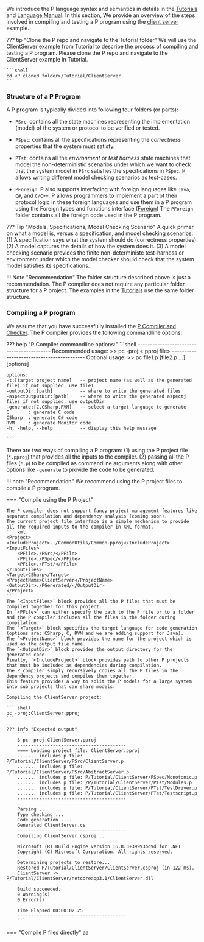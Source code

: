 We introduce the P language syntax and semantics in details in the [Tutorials](../tutsoutline.md) and [Language Manual](../manualoutline.md).
In this section, We provide an overview of the steps involved in compiling and testing a P program using the [client server](../tutorial/clientserver.md) example.

??? tip "Clone the P repo and navigate to the Tutorial folder"
    We will use the ClientServer example from Tutorial to describe the process of compiling and testing a P program. 
    Please clone the P repo and navigate to the ClientServer example in Tutorial.
    
    ```shell
    cd <P cloned folder>/Tutorial/ClientServer
    ```
### Structure of a P Program

A P program is typically divided into following four folders (or parts):

- `PSrc`: contains all the state machines representing the implementation (model) of the system or protocol to be verified or tested.
- `PSpec`: contains all the specifications representing the _correctness_ properties that the system must satisfy.
- `PTst`: contains all the _environment_ or _test harness_ state machines that model the non-deterministic 
  scenarios under which we want to check that the system model in `PSrc` satisfies the specifications in `PSpec`. 
  P allows writing different model checking scenarios as test-cases.
  
- `PForeign`: P also supports interfacing with foreign languages like `Java`, `C#`, and `C/C++`. 
  P allows programmers to implement a part of their protocol logic in these foreign languages and use them in a P program using the Foreign types and functions interface ([Foreign](../manual/foriegntypesfunctions.md))
  The `PForeign` folder contains all the foreign code used in the P program.

??? Tip "Models, Specifications, Model Checking Scenario"
    A quick primer on what a model is, versus a specification, and model checking scenarios:
    (1) A specification says what the system should do (correctness properties).
    (2) A model captures the details of how the system does it.
    (3) A model checking scenario provides the finite non-deterministc test-harness or environment under which the model checker should check
    that the system model satisfies its specifications.

!!! Note "Recommendation"
    The folder structure described above is just a recommendation. The P compiler does not require any particular folder structure for a P project.
    The examples in the [Tutorials](../tutsoutline.md) use the same folder structure.


### Compiling a P program

We assume that you have successfully installed the [P Compiler and Checker](install.md#installing-the-p-compiler).
The P compiler provides the following commandline options:

??? help "P Compiler commandline options:"
    ```shell
    ------------------------------------------
    Recommended usage:
    >> pc -proj:<.pproj file>
    ------------------------------------------
    Optional usage:
    >> pc file1.p [file2.p ...] [options]

    options:
    -t:[target project name]   -- project name (as well as the generated file) if not supplied, use file1
    -outputDir:[path]          -- where to write the generated files
    -aspectOutputDir:[path]    -- where to write the generated aspectj files if not supplied, use outputDir
    -generate:[C,CSharp,RVM]   -- select a target language to generate
    C       : generate C code
    CSharp  : generate C# code
    RVM     : generate Monitor code
    -h, -help, --help          -- display this help message
    ------------------------------------------
    ```

There are two ways of compiling a P program:
(1) using the P project file (`*.pproj`) that provides all the inputs to the compiler.
(2) passing all the P files (`*.p`) to be compiled as commandline arguments along with other options like `-generate` to provide the code to be generated. 


!!! note "Recommendation"
    We recommend using the P project files to compile a P program.

=== "Compile using the P Project"

    The P compiler does not support fancy project management features like separate compilation and dependency analysis (coming soon).
    The current project file interface is a simple mechanism to provide all the required inputs to the compiler in XML format.
    ``` xml
    <Project>
    <IncludeProject>../CommonUtils/Common.pproj</IncludeProject>
    <InputFiles>
        <PFile>./PSrc/</PFile>
	    <PFile>./PSpec/</PFile>
	    <PFile>./PTst/</PFile>
    </InputFiles>
    <Target>CSharp</Target>
    <ProjectName>ClientServer</ProjectName>
    <OutputDir>./PGenerated/</OutputDir>
    </Project>
    ```
    The `<InputFiles>` block provides all the P files that must be compiled together for this project. 
    In `<PFile>` can either specify the path to the P file or to a folder and the P compiler includes all the files in the folder during compilation.
    The `<Target>` block specifies the target language for code generation (options are: CSharp, C, RVM and we are adding support for Java).
    The `<ProjectName>` block provides the name for the project which is used as the output file name.
    The `<OutputDir>` block provides the output directory for the generated code.
    Finally, `<IncludeProject>` block provides path to other P projects that must be included as dependencies during compilation. 
    The P compiler simply recursively copies all the P files in the dependency projects and compiles them together. 
    This feature provides a way to split the P models for a large system into sub projects that can share models.

    Compiling the ClientServer project:
    
    ``` shell
    pc -proj:ClientServer.pproj
    ```

    ??? info "Expected output"
        ```
        $ pc -proj:ClientServer.pproj
        ----------------------------------------
        ==== Loading project file: ClientServer.pproj
        ....... includes p file: P/Tutorial/ClientServer/PSrc/ClientServer.p
        ....... includes p file: P/Tutorial/ClientServer/PSrc/AbstractServer.p
        ....... includes p file: P/Tutorial/ClientServer/PSpec/Monotonic.p
        ....... includes p file: /P/Tutorial/ClientServer/PTst/Modules.p
        ....... includes p file: P/Tutorial/ClientServer/PTst/TestDriver.p
        ....... includes p file: P/Tutorial/ClientServer/PTst/Testscript.p
        ----------------------------------------
        ----------------------------------------
        Parsing ..
        Type checking ...
        Code generation ....
        Generated ClientServer.cs
        ----------------------------------------
        Compiling ClientServer.csproj ..
        
        Microsoft (R) Build Engine version 16.8.3+39993bd9d for .NET
        Copyright (C) Microsoft Corporation. All rights reserved.
        
        Determining projects to restore...
        Restored P/Tutorial/ClientServer/ClientServer.csproj (in 122 ms).
        ClientServer -> P/Tutorial/ClientServer/netcoreapp3.1/ClientServer.dll
        
        Build succeeded.
        0 Warning(s)
        0 Error(s)
        
        Time Elapsed 00:00:02.25
        ----------------------------------------
        ```

=== "Compile P files directly"
    aa

